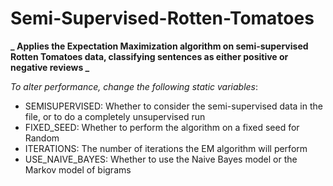 # Semi-Supervised-Rotten-Tomatoes

**_ Applies the Expectation Maximization algorithm on semi-supervised Rotten Tomatoes data, classifying sentences as either positive or negative reviews _**

*To alter performance, change the following static variables*:
- SEMISUPERVISED: Whether to consider the semi-supervised data in the file, or to do a completely unsupervised run
- FIXED_SEED: Whether to perform the algorithm on a fixed seed for Random
- ITERATIONS: The number of iterations the EM algorithm will perform
- USE_NAIVE_BAYES: Whether to use the Naive Bayes model or the Markov model of bigrams
